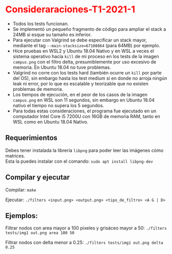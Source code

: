 # <span style="color:red">  Consideraraciones-T1-2021-1 </span>

- Todos los tests funcionan.
- Se implementó un pequeño fragmento de código para ampliar el stack a 24MB si esque su tamaño es inferior.
- Para ejecutar con Valgrind se debe especificar un stack mayor, mediante el tag `--main-stacksize=67108864` (para 64MB) por ejemplo.
- Hice pruebas en WSL2 y Ubuntu 18.04 Nativo y en WSL a veces el sistema operativo hacía `kill` de mi proceso en los tests de la imagen `campus.png` con el filtro delta, presumiblemente por uso excesivo de memoria. En Ubuntu 18.04 no tuve problemas.
- Valgrind no corre con los tests hard (también ocurre un `kill` por parte del OS), sin embargo hasta los test medium sí en donde no arroja ningún leak ni error, por lo que es escalable y teorizable que no existen problemas de memoria.
- Los tiempos de ejecución, en el peor de los casos de la imagen `campus.png` en WSL son 11 segundos, sin embargo en Ubuntu 18.04 nativo el tiempo no supera los 5 segundos.
- Para todas estas consideraciones, el programa fue ejecutado en un computador Intel Core i5 7200U con 16GB de memoria RAM, tanto en WSL como en Ubuntu 18.04 Nativo.

## Requerimientos
Debes tener instalada la librería `libpng` para poder leer las imágenes cómo matrices.  
Esta la puedes instalar con el comando:
```sudo apt install libpng-dev```

## Compilar y ejecutar
Compilar:
```make```

Ejecutar:
```./filters <input.png> <output.png> <tipo_de_filtro> <A G | D>```

## Ejemplos:
Filtrar nodos con area mayor a 100 pixeles y grisáceo mayor a 50:
```./filters tests/img1 out.png area 100 50```

Filtrar nodos con delta menor a 0.25:
```./filters tests/img1 out.png delta 0.25```
